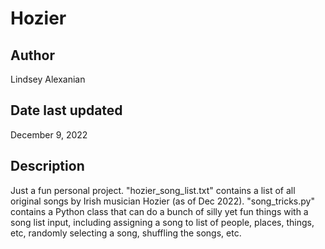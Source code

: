 # Hozier

## Author
Lindsey Alexanian

## Date last updated
December 9, 2022

## Description
Just a fun personal project. "hozier_song_list.txt" contains a list of all original songs by Irish musician Hozier (as of Dec 2022). "song_tricks.py" contains a Python class that can do a bunch of silly yet fun things with a song list input, including assigning a song to list of people, places, things, etc, randomly selecting a song, shuffling the songs, etc.
